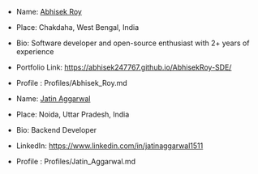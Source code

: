 - Name: [Abhisek Roy](https://github.com/abhisek247767)
- Place: Chakdaha, West Bengal, India
- Bio: Software developer and open-source enthusiast with 2+ years of experience
- Portfolio Link: https://abhisek247767.github.io/AbhisekRoy-SDE/
- Profile : Profiles/Abhisek_Roy.md


- Name: [Jatin Aggarwal](https://github.com/jatinagg1)
- Place: Noida, Uttar Pradesh, India
- Bio: Backend Developer
- LinkedIn: https://www.linkedin.com/in/jatinaggarwal1511
- Profile : Profiles/Jatin_Aggarwal.md
